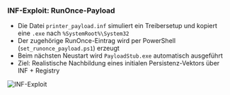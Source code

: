 ### INF-Exploit: RunOnce-Payload

- Die Datei `printer_payload.inf` simuliert ein Treibersetup und kopiert eine `.exe` nach `%SystemRoot%\System32`
- Der zugehörige RunOnce-Eintrag wird per PowerShell (`set_runonce_payload.ps1`) erzeugt
- Beim nächsten Neustart wird `PayloadStub.exe` automatisch ausgeführt
- Ziel: Realistische Nachbildung eines initialen Persistenz-Vektors über INF + Registry

![INF-Exploit](../screenshots/Regeintrag_Payload_PS_infAufruf.png)